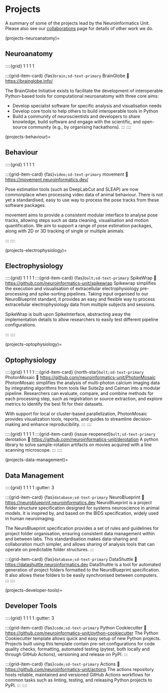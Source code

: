 # Projects
A summary of some of the projects lead by the Neuroinformatics Unit. Please also see our 
[collaborations](/collaborations) page for details of other work we do. 

(projects-neuroanatomy)=
## Neuroanatomy
::::{grid} 1 1 1 1

:::{grid-item-card} {fas}`brain;sd-text-primary` BrainGlobe
:link: https://brainglobe.info/

The BrainGlobe Initiative exists to facilitate the development of interoperable Python-based tools for computational 
neuroanatomy with three core aims:

* Develop specialist software for specific analysis and visualisation needs
* Develop core tools to help others to build interoperable tools in Python
* Build a community of neuroscientists and developers to share knowledge, build software and engage with the scientific, 
and open-source community (e.g., by organising hackathons).
:::
::::

(projects-behaviour)=
## Behaviour
::::{grid} 1 1 1 1

:::{grid-item-card} {fas}`video;sd-text-primary` movement
:link: https://movement.neuroinformatics.dev/

Pose estimation tools (such as DeepLabCut and SLEAP) are now commonplace when processing video data of animal 
behaviour. There is not yet a standardised, easy to use way to process the pose tracks from these software packages.

movement aims to provide a consistent modular interface to analyse pose tracks, allowing steps such as data cleaning, 
visualisation and motion quantification. We aim to support a range of pose estimation packages, along with 2D or 3D 
tracking of single or multiple animals. 

:::
::::

(projects-electrophysiology)=
## Electrophysiology
::::{grid} 1 1 1 1
:::{grid-item-card} {fas}`bolt;sd-text-primary` SpikeWrap
:link: https://github.com/neuroinformatics-unit/spikewrap
Spikewrap simplifies the execution and visualisation of extracellular electrophysiology pre-processing and 
spike-sorting pipelines. Taking input organised to our NeuroBlueprint standard, it provides an easy and flexible way to 
process extracellular electrophysiology data from multiple subjects and sessions. 

SpikeWrap is built upon SpikeInterface, abstracting away the implementation details to allow researchers to easily 
test different pipeline configurations.

:::
::::


(projects-optophysiology)=
## Optophysiology
::::{grid} 1 1 1 1
:::{grid-item-card} {north-star}`bolt;sd-text-primary` PhotonMosaic
:link: https://github.com/neuroinformatics-unit/PhotonMosaic
PhotonMosaic simplifies the analysis of multi-photon calcium imaging data by integrating algorithms from tools like Suite2p and Caiman into a modular pipeline. Researchers can evaluate, compare, and combine methods for each processing step, such as registration or source extraction, and explore metrics to identify the best fit for their datasets.

With support for local or cluster-based parallelization, PhotonMosaic provides visualization tools, reports, and guides to streamline decision-making and enhance reproducibility.
:::
::::

::::{grid} 1 1 1 1
:::{grid-item-card} {issue-reopened}`bolt;sd-text-primary` derotation
:link: https://github.com/neuroinformatics-unit/derotation
A python library to solve sample-rotation artifacts on movies acquired with a line scanning microscope.
:::
::::



(projects-data-management)=
## Data Management
::::{grid} 1 1 1 1
:gutter: 3

:::{grid-item-card} {fas}`database;sd-text-primary` NeuroBlueprint
:link: https://neuroblueprint.neuroinformatics.dev
NeuroBlueprint is a project folder structure specification designed for systems neuroscience in animal models.
It is inspired by, and based on the BIDS specification, widely used in human neuroimaging.

The NeuroBlueprint specification provides a set of rules and guidelines for project folder organisation, ensuring 
consistent data management within and between labs.
This standardisation makes data-sharing and collaboration much simpler, and allows sharing of analysis tools that 
can operate on predictable folder structures.
:::

:::{grid-item-card} {fas}`database;sd-text-primary` DataShuttle
:link: https://datashuttle.neuroinformatics.dev
DataShuttle is a tool for automated generation of project folders formatted to the NeuroBlueprint specification. 
It also allows these folders to be easily synchronised between computers.
:::
::::

(projects-developer-tools)=
## Developer Tools
::::{grid} 1 1 1 1
:gutter: 3

:::{grid-item-card} {fas}`code;sd-text-primary` Python Cookiecutter
:link: https://github.com/neuroinformatics-unit/python-cookiecutter
The Python Cookiecutter template allows quick and easy setup of new Python projects.
Projects built using this template contain pre-set configurations for code quality checks, formatting,
automated testing (pytest, both locally and through GitHub Actions), versioning and release on PyPI.
:::

:::{grid-item-card} {fas}`code;sd-text-primary` Actions
:link: https://github.com/neuroinformatics-unit/actions
The actions repository hosts reliable, maintained and versioned GitHub Actions
workflows for common tasks such as linting, testing, and releasing Python projects to PyPI.
:::
::::
